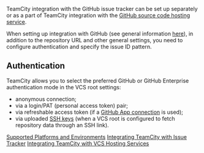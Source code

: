 [//]: # (title: Integrating TeamCity with GitHub)
[//]: # (auxiliary-id: Integrating TeamCity with GitHub;GitHub)

TeamCity integration with the GitHub issue tracker can be set up separately or as a part of TeamCity integration with the [GitHub source code hosting service](integrating-teamcity-with-vcs-hosting-services.md).

When setting up integration with GitHub (see general information [here](integrating-teamcity-with-issue-tracker.md#Enabling+Issue+Tracker+Integration)), in addition to the repository URL and other general settings, you need to configure authentication and specify the issue ID pattern.

## Authentication

TeamCity allows you to select the preferred GitHub or GitHub Enterprise authentication mode in the VCS root settings:

* anonymous connection;
* via a login/PAT (personal access token) pair;
* via refreshable access token (if a [GitHub App connection](configuring-connections.md#GitHub) is used);
* via uploaded [SSH keys](ssh-keys-management.md) (when a VCS root is configured to fetch repository data through an SSH link).

<seealso>
        <category ref="concepts">
            <a href="supported-platforms-and-environments.md">Supported Platforms and Environments</a>
        </category>
        <category ref="admin-guide">
            <a href="integrating-teamcity-with-issue-tracker.md">Integrating TeamCity with Issue Tracker</a>
            <a href="integrating-teamcity-with-vcs-hosting-services.md">Integrating TeamCity with VCS Hosting Services</a>
        </category>
</seealso>
